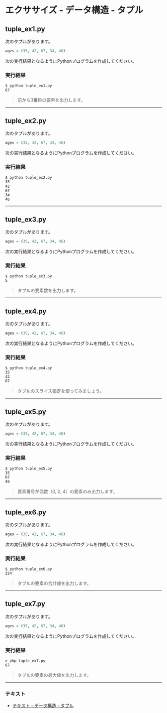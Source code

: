 # エクササイズ - データ構造 - タプル

## tuple_ex1.py

次のタプルがあります。

``` python
ages = (35, 42, 67, 34, 46)
```

次の実行結果となるようにPythonプログラムを作成してください。

### 実行結果

``` 
$ python tuple_ex1.py 
67
```

> 前から3番目の要素を出力します。

---

## tuple_ex2.py

次のタプルがあります。

``` python
ages = (35, 42, 67, 34, 46)
```

次の実行結果となるようにPythonプログラムを作成してください。

### 実行結果

``` 
$ python tuple_ex2.py
35
42
67
34
46
```

---

## tuple_ex3.py

次のタプルがあります。

``` python
ages = (35, 42, 67, 34, 46)
```

次の実行結果となるようにPythonプログラムを作成してください。

### 実行結果

``` 
$ python tuple_ex3.py 
5
```

> タプルの要素数を出力します。

---

## tuple_ex4.py

次のタプルがあります。

``` python
ages = (35, 42, 67, 34, 46)
```

次の実行結果となるようにPythonプログラムを作成してください。

### 実行結果

``` 
$ python tuple_ex4.py
35
42
67
```

> タプルのスライス指定を使ってみましょう。

---

## tuple_ex5.py

次のタプルがあります。

``` python
ages = (35, 42, 67, 34, 46)
```

次の実行結果となるようにPythonプログラムを作成してください。

### 実行結果

``` 
$ python tuple_ex5.py
35
67
46
```

> 要素番号が偶数（0, 2, 4）の要素のみ出力します。

---

## tuple_ex6.py

次のタプルがあります。

``` python
ages = (35, 42, 67, 34, 46)
```

次の実行結果となるようにPythonプログラムを作成してください。

### 実行結果

``` 
$ python tuple_ex6.py
224
```

> タプルの要素の合計値を出力します。

---

## tuple_ex7.py

次のタプルがあります。

``` python
ages = (35, 42, 67, 34, 46)
```

次の実行結果となるようにPythonプログラムを作成してください。

### 実行結果

``` 
> php tuple_ex7.py
67
```

> タプルの要素の最大値を出力します。

---

### テキスト

* [テキスト - データ構造 - タプル](../text/09_basic_ex.md)
